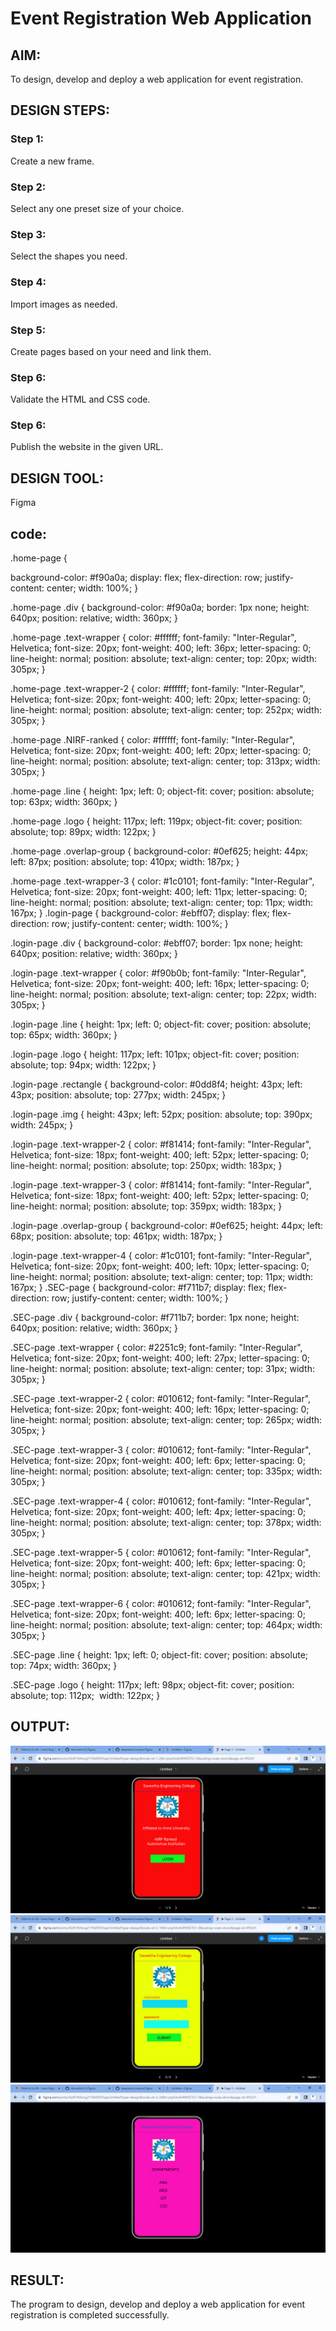 # Event Registration Web Application

## AIM:
To design, develop and deploy a web application for event registration.

## DESIGN STEPS:

### Step 1:
Create a new frame.

### Step 2:
Select any one preset size of your choice.

### Step 3:
Select the shapes you need.

### Step 4:
Import images as needed.

### Step 5:
Create pages based on your need and link them.

### Step 6:

Validate the HTML and CSS code.

### Step 6:

Publish the website in the given URL.

## DESIGN TOOL:
Figma

## code:
.home-page {
 
   background-color: #f90a0a;
  display: flex;
  flex-direction: row;
  justify-content: center;
  width: 100%;
}

.home-page .div {
  background-color: #f90a0a;
  border: 1px none;
  height: 640px;
  position: relative;
  width: 360px;
}

.home-page .text-wrapper {
  color: #ffffff;
  font-family: "Inter-Regular", Helvetica;
  font-size: 20px;
  font-weight: 400;
  left: 36px;
  letter-spacing: 0;
  line-height: normal;
  position: absolute;
  text-align: center;
  top: 20px;
  width: 305px;
}

.home-page .text-wrapper-2 {
  color: #ffffff;
  font-family: "Inter-Regular", Helvetica;
  font-size: 20px;
  font-weight: 400;
  left: 20px;
  letter-spacing: 0;
  line-height: normal;
  position: absolute;
  text-align: center;
  top: 252px;
  width: 305px;
}

.home-page .NIRF-ranked {
  color: #ffffff;
  font-family: "Inter-Regular", Helvetica;
  font-size: 20px;
  font-weight: 400;
  left: 20px;
  letter-spacing: 0;
  line-height: normal;
  position: absolute;
  text-align: center;
  top: 313px;
  width: 305px;
}

.home-page .line {
  height: 1px;
  left: 0;
  object-fit: cover;
  position: absolute;
  top: 63px;
  width: 360px;
}

.home-page .logo {
  height: 117px;
  left: 119px;
  object-fit: cover;
  position: absolute;
  top: 89px;
  width: 122px;
}

.home-page .overlap-group {
  background-color: #0ef625;
  height: 44px;
  left: 87px;
  position: absolute;
  top: 410px;
  width: 187px;
}

.home-page .text-wrapper-3 {
  color: #1c0101;
  font-family: "Inter-Regular", Helvetica;
  font-size: 20px;
  font-weight: 400;
  left: 11px;
  letter-spacing: 0;
  line-height: normal;
  position: absolute;
  text-align: center;
  top: 11px;
  width: 167px;
}
.login-page {
  background-color: #ebff07;
  display: flex;
  flex-direction: row;
  justify-content: center;
  width: 100%;
}

.login-page .div {
  background-color: #ebff07;
  border: 1px none;
  height: 640px;
  position: relative;
  width: 360px;
}

.login-page .text-wrapper {
  color: #f90b0b;
  font-family: "Inter-Regular", Helvetica;
  font-size: 20px;
  font-weight: 400;
  left: 16px;
  letter-spacing: 0;
  line-height: normal;
  position: absolute;
  text-align: center;
  top: 22px;
  width: 305px;
}

.login-page .line {
  height: 1px;
  left: 0;
  object-fit: cover;
  position: absolute;
  top: 65px;
  width: 360px;
}

.login-page .logo {
  height: 117px;
  left: 101px;
  object-fit: cover;
  position: absolute;
  top: 94px;
  width: 122px;
}

.login-page .rectangle {
  background-color: #0dd8f4;
  height: 43px;
  left: 43px;
  position: absolute;
  top: 277px;
  width: 245px;
}

.login-page .img {
  height: 43px;
  left: 52px;
  position: absolute;
  top: 390px;
  width: 245px;
}

.login-page .text-wrapper-2 {
  color: #f81414;
  font-family: "Inter-Regular", Helvetica;
  font-size: 18px;
  font-weight: 400;
  left: 52px;
  letter-spacing: 0;
  line-height: normal;
  position: absolute;
  top: 250px;
  width: 183px;
}

.login-page .text-wrapper-3 {
  color: #f81414;
  font-family: "Inter-Regular", Helvetica;
  font-size: 18px;
  font-weight: 400;
  left: 52px;
  letter-spacing: 0;
  line-height: normal;
  position: absolute;
  top: 359px;
  width: 183px;
}

.login-page .overlap-group {
  background-color: #0ef625;
  height: 44px;
  left: 68px;
  position: absolute;
  top: 461px;
  width: 187px;
}

.login-page .text-wrapper-4 {
  color: #1c0101;
  font-family: "Inter-Regular", Helvetica;
  font-size: 20px;
  font-weight: 400;
  left: 10px;
  letter-spacing: 0;
  line-height: normal;
  position: absolute;
  text-align: center;
  top: 11px;
  width: 167px;
}
.SEC-page {
  background-color: #f711b7;
  display: flex;
  flex-direction: row;
  justify-content: center;
  width: 100%;
}

.SEC-page .div {
  background-color: #f711b7;
  border: 1px none;
  height: 640px;
  position: relative;
  width: 360px;
}

.SEC-page .text-wrapper {
  color: #2251c9;
  font-family: "Inter-Regular", Helvetica;
  font-size: 20px;
  font-weight: 400;
  left: 27px;
  letter-spacing: 0;
  line-height: normal;
  position: absolute;
  text-align: center;
  top: 31px;
  width: 305px;
}

.SEC-page .text-wrapper-2 {
  color: #010612;
  font-family: "Inter-Regular", Helvetica;
  font-size: 20px;
  font-weight: 400;
  left: 16px;
  letter-spacing: 0;
  line-height: normal;
  position: absolute;
  text-align: center;
  top: 265px;
  width: 305px;
}

.SEC-page .text-wrapper-3 {
  color: #010612;
  font-family: "Inter-Regular", Helvetica;
  font-size: 20px;
  font-weight: 400;
  left: 6px;
  letter-spacing: 0;
  line-height: normal;
  position: absolute;
  text-align: center;
  top: 335px;
  width: 305px;
}

.SEC-page .text-wrapper-4 {
  color: #010612;
  font-family: "Inter-Regular", Helvetica;
  font-size: 20px;
  font-weight: 400;
  left: 4px;
  letter-spacing: 0;
  line-height: normal;
  position: absolute;
  text-align: center;
  top: 378px;
  width: 305px;
}

.SEC-page .text-wrapper-5 {
  color: #010612;
  font-family: "Inter-Regular", Helvetica;
  font-size: 20px;
  font-weight: 400;
  left: 6px;
  letter-spacing: 0;
  line-height: normal;
  position: absolute;
  text-align: center;
  top: 421px;
  width: 305px;
}

.SEC-page .text-wrapper-6 {
  color: #010612;
  font-family: "Inter-Regular", Helvetica;
  font-size: 20px;
  font-weight: 400;
  left: 6px;
  letter-spacing: 0;
  line-height: normal;
  position: absolute;
  text-align: center;
  top: 464px;
  width: 305px;
}

.SEC-page .line {
  height: 1px;
  left: 0;
  object-fit: cover;
  position: absolute;
  top: 74px;
  width: 360px;
}

.SEC-page .logo {
  height: 117px;
  left: 98px;
  object-fit: cover;
  position: absolute;
  top: 112px;
  width: 122px;
}
## OUTPUT:
![Output](./out1.png)
![Output](./out2.png)
![Output](./out3.png)

## RESULT:
The program to design, develop and deploy a web application for event registration is completed successfully.
